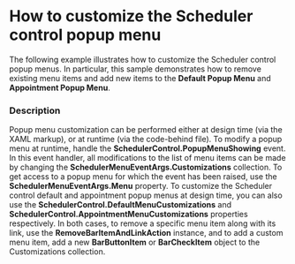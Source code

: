# How to customize the Scheduler control popup menu


<p>The following example illustrates how to customize the Scheduler control popup menus. In particular, this sample demonstrates how to remove existing menu items and add new items to the <strong>Default Popup Menu</strong> and <strong>Appointment Popup Menu</strong>.</p>


<h3>Description</h3>

<p>Popup menu customization can be performed either at design time (via the XAML markup), or at runtime (via the code-behind file). To modify a popup menu at runtime, handle the <strong>SchedulerControl.PopupMenuShowing</strong> event. In this event handler, all modifications to the list of menu items can be made by changing the <strong>SchedulerMenuEventArgs.Customizations</strong> collection. To get access to a popup menu for which the event has been raised, use the <strong>SchedulerMenuEventArgs.Menu</strong> property. To customize the Scheduler control default and appointment popup menus at design time, you can also use the <strong>SchedulerControl.DefaultMenuCustomizations</strong> and <strong>SchedulerControl.AppointmentMenuCustomizations</strong> properties respectively. In both cases, to remove a specific menu item along with its link, use the <strong>RemoveBarItemAndLinkAction</strong> instance, and to add a custom menu item, add a new <strong>BarButtonItem</strong> or <strong>BarCheckItem</strong> object to the Customizations collection.</p>

<br/>


